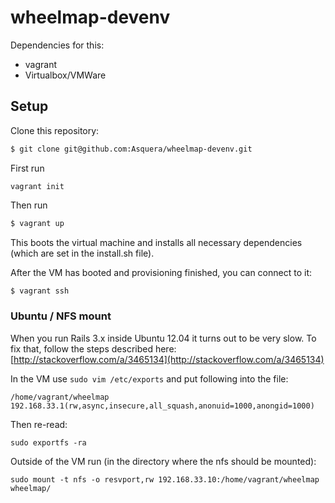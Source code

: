 # wheelmap-devenv

Dependencies for this:

- vagrant
- Virtualbox/VMWare

## Setup

Clone this repository:

```bash
$ git clone git@github.com:Asquera/wheelmap-devenv.git
```

First run

```
vagrant init

```

Then run

```bash
$ vagrant up
```
This boots the virtual machine and installs all necessary dependencies (which are set in the install.sh file).

After the VM has booted and provisioning finished, you can connect to it:

```bash
$ vagrant ssh
```

### Ubuntu / NFS mount

When you run Rails 3.x inside Ubuntu 12.04 it turns out to be very slow. To fix that, follow the steps described here:
[http://stackoverflow.com/a/3465134](http://stackoverflow.com/a/3465134)

In the VM use `sudo vim /etc/exports` and put following into the file:

```
/home/vagrant/wheelmap 192.168.33.1(rw,async,insecure,all_squash,anonuid=1000,anongid=1000)

```

Then re-read:

```
sudo exportfs -ra

```

Outside of the VM run (in the directory where the nfs should be mounted):

```
sudo mount -t nfs -o resvport,rw 192.168.33.10:/home/vagrant/wheelmap wheelmap/

```
